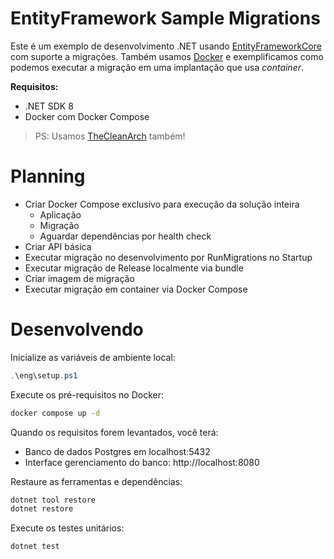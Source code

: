EntityFramework Sample Migrations
=================================

Este é um exemplo de desenvolvimento .NET usando [EntityFrameworkCore](https://github.com/dotnet/efcore)
com suporte a migrações. Também usamos [Docker](https://www.docker.com) e exemplificamos como podemos
executar a migração em uma implantação que usa _container_.

**Requisitos:**

- .NET SDK 8
- Docker com Docker Compose

> PS: Usamos [TheCleanArch](https://hibex-solutions.github.io/TheCleanArch/) também!

# Planning

- Criar Docker Compose exclusivo para execução da solução inteira
  - Aplicação
  - Migração
  - Aguardar dependências por health check
- Criar API básica
- Executar migração no desenvolvimento por RunMigrations no Startup
- Executar migração de Release localmente via bundle
- Criar imagem de migração
- Executar migração em container via Docker Compose

# Desenvolvendo

Inicialize as variáveis de ambiente local:
```powershell
.\eng\setup.ps1
```

Execute os pré-requisitos no Docker:
```sh
docker compose up -d
```

Quando os requisitos forem levantados, você terá:

- Banco de dados Postgres em localhost:5432
- Interface gerenciamento do banco: http://localhost:8080

Restaure as ferramentas e dependências:
```sh
dotnet tool restore
dotnet restore
```

Execute os testes unitários:
```sh
dotnet test
```